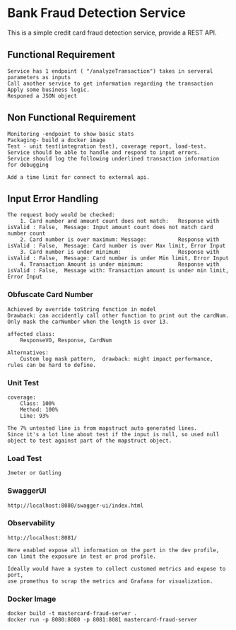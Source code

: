 # Bank Fraud Detection Service

This is a simple credit card fraud detection service, provide a REST API.

## Functional Requirement
    Service has 1 endpoint ( "/analyzeTransaction") takes in serveral parameters as inputs
    Call another service to get information regarding the transaction
    Apply some business logic.
    Responed a JSON object

## Non Functional Requirement
    Monitoring -endpoint to show basic stats
    Packaging- build a docker image
    Test - unit test(integration test), coverage report, load-test.
    Service should be able to handle and respond to input errors.
    Service should log the following underlined transaction information for debugging
    
    Add a time limit for connect to external api.

## Input Error Handling
    The request body would be checked: 
        1. Card number and amount count does not match:   Response with isValid : False,  Message: Input amount count does not match card number count
        2. Card number is over maximum: Message:          Response with isValid : False,  Message: Card number is over Max limit, Error Input
        3. Card number is under minimum:                  Response with isValid : False,  Message: Card number is under Min limit, Error Input
        4. Transaction Amount is under minimum:           Response with isValid : False,  Message with: Transaction amount is under min limit, Error Input


### Obfuscate Card Number
    Achieved by override toString function in model
    Drawback: can accidently call other function to print out the cardNum.
    Only mask the carNumber when the length is over 13.

    affected class:
        ResponseVO, Response, CardNum

    Alternatives:  
        Custom log mask pattern,  drawback: might impact performance, rules can be hard to define.

### Unit Test
    coverage: 
        Class: 100%
        Method: 100%
        Line: 93%

    The 7% untested line is from mapstruct auto generated lines.
    Since it's a lot line about test if the input is null, so used null object to test against part of the mapstruct object.

### Load Test
    Jmeter or Gatling

### SwaggerUI
    http://localhost:8080/swagger-ui/index.html

### Observability
    http://localhost:8081/

    Here enabled expose all information on the port in the dev profile, can limit the exposure in test or prod profile.

    Ideally would have a system to collect customed metrics and expose to port, 
    use promethus to scrap the metrics and Grafana for visualization.

### Docker Image
    docker build -t mastercard-fraud-server .
    docker run -p 8080:8080 -p 8081:8081 mastercard-fraud-server
